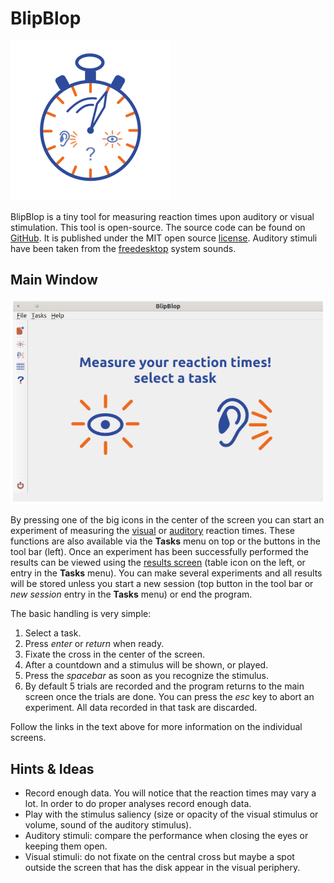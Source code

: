 
# BlipBlop

![blip blop](images/blipblop_logo.png)

BlipBlop is a tiny tool for measuring reaction times upon auditory or visual stimulation. This tool is open-source. The source code can be found on [GitHub](https://github.com/jgrewe/blipblop). It is published under the MIT open source [license](license.md).
Auditory stimuli have been taken from the [freedesktop](https://freedesktop.org) system sounds.

## Main Window

![main screen](images/blipblop_main.png)

By pressing one of the big icons in the center of the screen you can start an experiment of measuring the [visual](visual_task.md) or [auditory](auditory_task.md) reaction times. These functions are also available via the **Tasks** menu on top or the buttons in the tool bar (left). Once an experiment has been successfully performed the results can be viewed using the [results screen](results.md) (table icon on the left, or entry in the **Tasks** menu).
You can make several experiments and all results will be stored unless you start a new session (top button in the tool bar or *new session* entry in the **Tasks** menu) or end the program.

The basic handling is very simple:

1. Select a task.
2. Press *enter* or *return* when ready.
3. Fixate the cross in the center of the screen.
4. After a countdown and a stimulus will be shown, or played.
5. Press the *spacebar* as soon as you recognize the stimulus.
6. By default 5 trials are recorded and the program returns to the main screen once the trials are done. You can press the *esc* key to abort an experiment. All data recorded in that task are discarded.

Follow the links in the text above for more information on the individual screens.

## Hints & Ideas

* Record enough data. You will notice that the reaction times may vary a lot. In order to do proper analyses record enough data.
* Play with the stimulus saliency (size or opacity of the visual stimulus or volume, sound of the auditory stimulus).
* Auditory stimuli: compare the performance when closing the eyes or keeping them open.
* Visual stimuli: do not fixate on the central cross but maybe a spot outside the screen that has the disk appear in the visual periphery.
